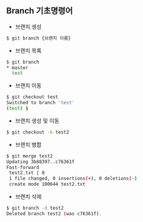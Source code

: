 ## Branch 기초명령어

* 브랜치 생성

```bash
$ git branch {브랜치 이름}
```

* 브랜치 목록

```bash
$ git branch
* master
  test
```

* 브랜치 이동

```bash
$ git checkout test
Switched to branch 'test'
(test) $
```

* 브랜치 생성 및 이동

```bash
$ git checkout -b test2
```

* 브랜치 병합

```bash
$ git merge test2
Updating 3b88397..c76361f
Fast-forward
 test2.txt | 0
 1 file changed, 0 insertions(+), 0 deletions(-)
 create mode 100644 test2.txt
```

* 브랜치 삭제

```bash
$ git branch -d test2
Deleted branch test2 (was c76361f).
```

